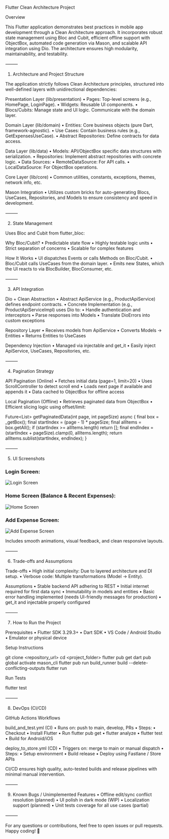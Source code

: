 Flutter Clean Architecture Project

Overview

This Flutter application demonstrates best practices in mobile app development through a Clean Architecture approach. It incorporates robust state management using Bloc and Cubit, efficient offline support with ObjectBox, automated code generation via Mason, and scalable API integration using Dio. The architecture ensures high modularity, maintainability, and testability.

⸻

1. Architecture and Project Structure

The application strictly follows Clean Architecture principles, structured into well-defined layers with unidirectional dependencies:

Presentation Layer (lib/presentation)
	•	Pages: Top-level screens (e.g., HomePage, LoginPage).
	•	Widgets: Reusable UI components.
	•	Blocs/Cubits: Manage state and UI logic. Communicate with the domain layer.

Domain Layer (lib/domain)
	•	Entities: Core business objects (pure Dart, framework-agnostic).
	•	Use Cases: Contain business rules (e.g., GetExpensesUseCase).
	•	Abstract Repositories: Define contracts for data access.

Data Layer (lib/data)
	•	Models: API/ObjectBox specific data structures with serialization.
	•	Repositories: Implement abstract repositories with concrete logic.
	•	Data Sources:
	•	RemoteDataSource: For API calls.
	•	LocalDataSource: For ObjectBox operations.

Core Layer (lib/core)
	•	Common utilities, constants, exceptions, themes, network info, etc.

Mason Integration
	•	Utilizes custom bricks for auto-generating Blocs, UseCases, Repositories, and Models to ensure consistency and speed in development.

⸻

2. State Management

Uses Bloc and Cubit from flutter_bloc:

Why Bloc/Cubit?
	•	Predictable state flow
	•	Highly testable logic units
	•	Strict separation of concerns
	•	Scalable for complex features

How It Works
	•	UI dispatches Events or calls Methods on Bloc/Cubit.
	•	Bloc/Cubit calls UseCases from the domain layer.
	•	Emits new States, which the UI reacts to via BlocBuilder, BlocConsumer, etc.

⸻

3. API Integration

Dio + Clean Abstraction
	•	Abstract ApiService (e.g., ProductApiService) defines endpoint contracts.
	•	Concrete Implementation (e.g., ProductApiServiceImpl) uses Dio to:
	•	Handle authentication and interceptors
	•	Parse responses into Models
	•	Translate DioErrors into custom exceptions

Repository Layer
	•	Receives models from ApiService
	•	Converts Models -> Entities
	•	Returns Entities to UseCases

Dependency Injection
	•	Managed via injectable and get_it
	•	Easily inject ApiService, UseCases, Repositories, etc.

⸻

4. Pagination Strategy

API Pagination (Online)
	•	Fetches initial data (page=1, limit=20)
	•	Uses ScrollController to detect scroll end
	•	Loads next page if available and appends it
	•	Data cached to ObjectBox for offline access

Local Pagination (Offline)
	•	Retrieves paginated data from ObjectBox
	•	Efficient slicing logic using offset/limit:

Future<List<T>> getPaginatedData<T>(int page, int pageSize) async {
  final box = _getBox<T>();
  final startIndex = (page - 1) * pageSize;
  final allItems = box.getAll();
  if (startIndex >= allItems.length) return [];
  final endIndex = (startIndex + pageSize).clamp(0, allItems.length);
  return allItems.sublist(startIndex, endIndex);
}


⸻

5. UI Screenshots

### Login Screen:
![Login Screen](assets/screenshots/login.png)

### Home Screen (Balance & Recent Expenses):
![Home Screen](assets/screenshots/home.png)

### Add Expense Screen:
![Add Expense Screen](assets/screenshots/add_expense.png)

Includes smooth animations, visual feedback, and clean responsive layouts.

⸻

6. Trade-offs and Assumptions

Trade-offs
	•	High initial complexity: Due to layered architecture and DI setup.
	•	Verbose code: Multiple transformations (Model -> Entity).

Assumptions
	•	Stable backend API adhering to REST
	•	Initial internet required for first data sync
	•	Immutability in models and entities
	•	Basic error handling implemented (needs UI-friendly messages for production)
	•	get_it and injectable properly configured

⸻

7. How to Run the Project

Prerequisites
	•	Flutter SDK 3.29.3+
	•	Dart SDK
	•	VS Code / Android Studio
	•	Emulator or physical device

Setup Instructions

git clone <repository_url>
cd <project_folder>
flutter pub get
dart pub global activate mason_cli
flutter pub run build_runner build --delete-conflicting-outputs
flutter run

Run Tests

flutter test


⸻

8. DevOps (CI/CD)

GitHub Actions Workflows

build_and_test.yml (CI)
	•	Runs on: push to main, develop, PRs
	•	Steps:
	•	Checkout
	•	Install Flutter
	•	Run flutter pub get
	•	flutter analyze
	•	flutter test
	•	Build for Android/iOS

deploy_to_store.yml (CD)
	•	Triggers on: merge to main or manual dispatch
	•	Steps:
	•	Setup environment
	•	Build release
	•	Deploy using Fastlane / Store APIs

CI/CD ensures high quality, auto-tested builds and release pipelines with minimal manual intervention.

⸻

9. Known Bugs / Unimplemented Features
	•	Offline edit/sync conflict resolution (planned)
	•	UI polish in dark mode (WIP)
	•	Localization support (planned)
	•	Unit tests coverage for all use cases (partial)

⸻

For any questions or contributions, feel free to open issues or pull requests. Happy coding! 🚀